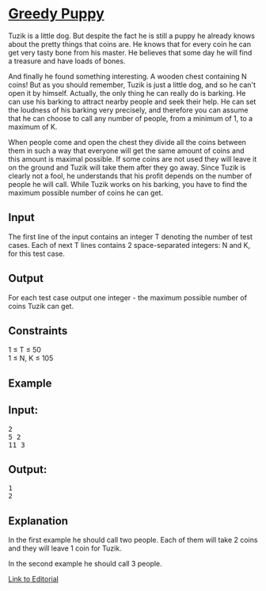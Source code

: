 # [Greedy Puppy](https://www.codechef.com/LTIME26/problems/GDOG)

Tuzik is a little dog. But despite the fact he is still a puppy he already knows about the pretty things that coins are. He knows that for every coin he can get very tasty bone from his master. He believes that some day he will find a treasure and have loads of bones.</br>

And finally he found something interesting. A wooden chest containing N coins! But as you should remember, Tuzik is just a little dog, and so he can't open it by himself. Actually, the only thing he can really do is barking. He can use his barking to attract nearby people and seek their help. He can set the loudness of his barking very precisely, and therefore you can assume that he can choose to call any number of people, from a minimum of 1, to a maximum of K.</br>

When people come and open the chest they divide all the coins between them in such a way that everyone will get the same amount of coins and this amount is maximal possible. If some coins are not used they will leave it on the ground and Tuzik will take them after they go away. Since Tuzik is clearly not a fool, he understands that his profit depends on the number of people he will call. While Tuzik works on his barking, you have to find the maximum possible number of coins he can get.</br>

## Input
The first line of the input contains an integer T denoting the number of test cases. Each of next T lines contains 2 space-separated integers: N and K, for this test case.</br>

## Output
For each test case output one integer - the maximum possible number of coins Tuzik can get.</br>

## Constraints
1 ≤ T ≤ 50</br>
1 ≤ N, K ≤ 105</br>

## Example
## Input:
<pre>
2
5 2
11 3
</pre>

## Output:
<pre>
1
2
</pre>

## Explanation
In the first example he should call two people. Each of them will take 2 coins and they will leave 1 coin for Tuzik.</br>

In the second example he should call 3 people.</br>

[Link to Editorial](http://discuss.codechef.com/problems/GDOG)
